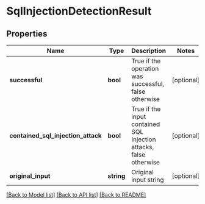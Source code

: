 # SqlInjectionDetectionResult

## Properties
Name | Type | Description | Notes
------------ | ------------- | ------------- | -------------
**successful** | **bool** | True if the operation was successful, false otherwise | [optional] 
**contained_sql_injection_attack** | **bool** | True if the input contained SQL Injection attacks, false otherwise | [optional] 
**original_input** | **string** | Original input string | [optional] 

[[Back to Model list]](../README.md#documentation-for-models) [[Back to API list]](../README.md#documentation-for-api-endpoints) [[Back to README]](../README.md)


